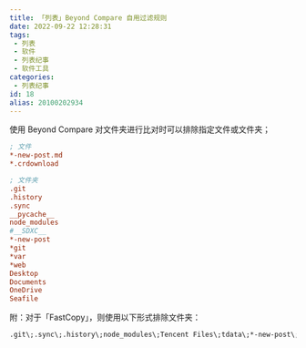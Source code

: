 ```yaml
---
title: 「列表」Beyond Compare 自用过滤规则
date: 2022-09-22 12:28:31
tags:
 - 列表
 - 软件
 - 列表纪事
 - 软件工具
categories:
 - 列表纪事
id: 18
alias: 20100202934
---
```


使用 Beyond Compare 对文件夹进行比对时可以排除指定文件或文件夹；

<!--more-->

<!-- 文件排除丨排除规则 -->

```ini
; 文件
*-new-post.md
*.crdownload

; 文件夹
.git
.history
.sync
__pycache__
node_modules
#__SDXC__
*-new-post
*git
*var
*web
Desktop
Documents
OneDrive
Seafile

```

附：对于「FastCopy」，则使用以下形式排除文件夹：

```txt
.git\;.sync\;.history\;node_modules\;Tencent Files\;tdata\;*-new-post\;
```
